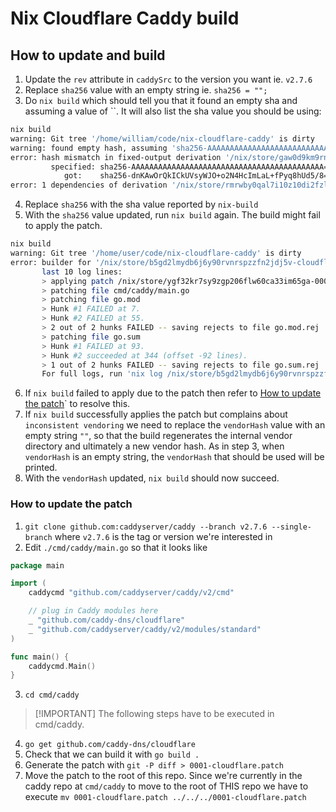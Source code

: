 # Nix Cloudflare Caddy build

## How to update and build

1. Update the `rev` attribute in `caddySrc` to the version you want ie. `v2.7.6`
2. Replace `sha256` value with an empty string ie. `sha256 = "";`
3. Do `nix build` which should tell you that it found an empty sha and assuming a value of ``. It will also list the sha value you should be using:
```bash
nix build
warning: Git tree '/home/william/code/nix-cloudflare-caddy' is dirty
warning: found empty hash, assuming 'sha256-AAAAAAAAAAAAAAAAAAAAAAAAAAAAAAAAAAAAAAAAAAA='
error: hash mismatch in fixed-output derivation '/nix/store/gaw0d9km9rn3x1xsq7l38297m85j0mdf-cloudflare-caddy-v2.7.6-go-modules.drv':
         specified: sha256-AAAAAAAAAAAAAAAAAAAAAAAAAAAAAAAAAAAAAAAAAAA=
            got:    sha256-dnKAwOrQkICkUVsyWJO+o2N4HcImLaL+fPyq8hUd5/8=
error: 1 dependencies of derivation '/nix/store/rmrwby0qal7i10z10di2fzlr7cfwmh3k-cloudflare-caddy-v2.7.6.drv' failed to build
```

4. Replace `sha256` with the sha value reported by `nix-build`
5. With the `sha256` value updated, run `nix build` again. The build might fail to apply the patch.
```bash
nix build
warning: Git tree '/home/user/code/nix-cloudflare-caddy' is dirty
error: builder for '/nix/store/b5gd2lmydb6j6y90rvnrspzzfn2jdj5v-cloudflare-caddy-v2.7.6.drv' failed with exit code 1;
       last 10 log lines:
       > applying patch /nix/store/ygf32kr7sy9zgp206flw60ca33im65ga-0001-cloudflare.patch
       > patching file cmd/caddy/main.go
       > patching file go.mod
       > Hunk #1 FAILED at 7.
       > Hunk #2 FAILED at 55.
       > 2 out of 2 hunks FAILED -- saving rejects to file go.mod.rej
       > patching file go.sum
       > Hunk #1 FAILED at 93.
       > Hunk #2 succeeded at 344 (offset -92 lines).
       > 1 out of 2 hunks FAILED -- saving rejects to file go.sum.rej
       For full logs, run 'nix log /nix/store/b5gd2lmydb6j6y90rvnrspzzfn2jdj5v-cloudflare-caddy-v2.7.6.drv'.
```
6. If `nix build` failed to apply due to the patch then refer to [How to update the patch](#how-to-update-the-patch)` to resolve this.
7. If `nix build` successfully applies the patch but complains about `inconsistent vendoring` we need to replace the `vendorHash` value with an empty string `""`, so that the build regenerates the internal vendor directory and ultimately a new vendor hash. As in step 3, when `vendorHash` is an empty string, the `vendorHash` that should be used will be printed.
8. With the `vendorHash` updated, `nix build` should now succeed.

### How to update the patch

1. `git clone github.com:caddyserver/caddy --branch v2.7.6 --single-branch` where `v2.7.6` is the tag or version we're interested in
2. Edit `./cmd/caddy/main.go` so that it looks like

```go
package main

import (
	caddycmd "github.com/caddyserver/caddy/v2/cmd"

	// plug in Caddy modules here
	_ "github.com/caddy-dns/cloudflare"
	_ "github.com/caddyserver/caddy/v2/modules/standard"
)

func main() {
	caddycmd.Main()
}
```

3. `cd cmd/caddy`

> [!IMPORTANT] The following steps have to be executed in cmd/caddy.

4. `go get github.com/caddy-dns/cloudflare`
5. Check that we can build it with `go build .`
6. Generate the patch with `git -P diff > 0001-cloudflare.patch`
7. Move the patch to the root of this repo. Since we're currently in the caddy repo at `cmd/caddy` to move to the root of THIS repo we have to execute `mv 0001-cloudflare.patch ../../../0001-cloudflare.patch`

